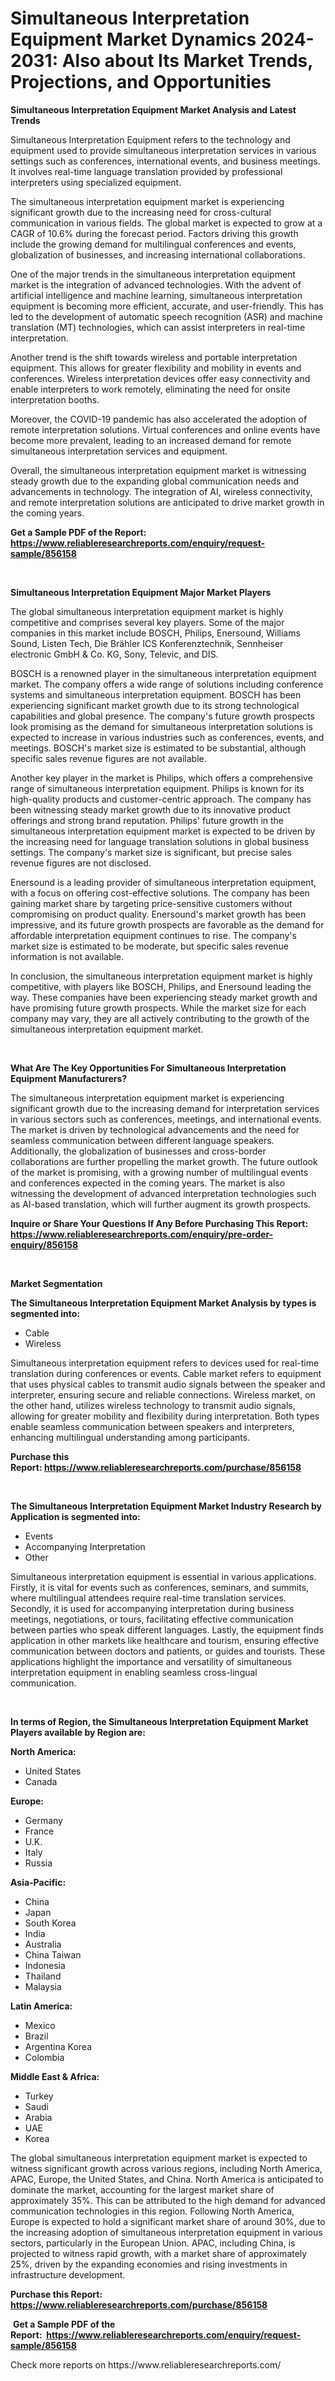 <p><h1>Simultaneous Interpretation Equipment Market Dynamics 2024-2031: Also about Its Market Trends, Projections, and Opportunities</h1></p><p><strong>Simultaneous Interpretation Equipment Market Analysis and Latest Trends</strong></p>
<p><p>Simultaneous Interpretation Equipment refers to the technology and equipment used to provide simultaneous interpretation services in various settings such as conferences, international events, and business meetings. It involves real-time language translation provided by professional interpreters using specialized equipment.</p><p>The simultaneous interpretation equipment market is experiencing significant growth due to the increasing need for cross-cultural communication in various fields. The global market is expected to grow at a CAGR of 10.6% during the forecast period. Factors driving this growth include the growing demand for multilingual conferences and events, globalization of businesses, and increasing international collaborations.</p><p>One of the major trends in the simultaneous interpretation equipment market is the integration of advanced technologies. With the advent of artificial intelligence and machine learning, simultaneous interpretation equipment is becoming more efficient, accurate, and user-friendly. This has led to the development of automatic speech recognition (ASR) and machine translation (MT) technologies, which can assist interpreters in real-time interpretation.</p><p>Another trend is the shift towards wireless and portable interpretation equipment. This allows for greater flexibility and mobility in events and conferences. Wireless interpretation devices offer easy connectivity and enable interpreters to work remotely, eliminating the need for onsite interpretation booths.</p><p>Moreover, the COVID-19 pandemic has also accelerated the adoption of remote interpretation solutions. Virtual conferences and online events have become more prevalent, leading to an increased demand for remote simultaneous interpretation services and equipment.</p><p>Overall, the simultaneous interpretation equipment market is witnessing steady growth due to the expanding global communication needs and advancements in technology. The integration of AI, wireless connectivity, and remote interpretation solutions are anticipated to drive market growth in the coming years.</p></p>
<p><strong>Get a Sample PDF of the Report:&nbsp; <a href="https://www.reliableresearchreports.com/enquiry/request-sample/856158">https://www.reliableresearchreports.com/enquiry/request-sample/856158</a></strong></p>
<p>&nbsp;</p>
<p><strong>Simultaneous Interpretation Equipment Major Market Players</strong></p>
<p><p>The global simultaneous interpretation equipment market is highly competitive and comprises several key players. Some of the major companies in this market include BOSCH, Philips, Enersound, Williams Sound, Listen Tech, Die Brähler ICS Konferenztechnik, Sennheiser electronic GmbH & Co. KG, Sony, Televic, and DIS.</p><p>BOSCH is a renowned player in the simultaneous interpretation equipment market. The company offers a wide range of solutions including conference systems and simultaneous interpretation equipment. BOSCH has been experiencing significant market growth due to its strong technological capabilities and global presence. The company's future growth prospects look promising as the demand for simultaneous interpretation solutions is expected to increase in various industries such as conferences, events, and meetings. BOSCH's market size is estimated to be substantial, although specific sales revenue figures are not available.</p><p>Another key player in the market is Philips, which offers a comprehensive range of simultaneous interpretation equipment. Philips is known for its high-quality products and customer-centric approach. The company has been witnessing steady market growth due to its innovative product offerings and strong brand reputation. Philips' future growth in the simultaneous interpretation equipment market is expected to be driven by the increasing need for language translation solutions in global business settings. The company's market size is significant, but precise sales revenue figures are not disclosed.</p><p>Enersound is a leading provider of simultaneous interpretation equipment, with a focus on offering cost-effective solutions. The company has been gaining market share by targeting price-sensitive customers without compromising on product quality. Enersound's market growth has been impressive, and its future growth prospects are favorable as the demand for affordable interpretation equipment continues to rise. The company's market size is estimated to be moderate, but specific sales revenue information is not available.</p><p>In conclusion, the simultaneous interpretation equipment market is highly competitive, with players like BOSCH, Philips, and Enersound leading the way. These companies have been experiencing steady market growth and have promising future growth prospects. While the market size for each company may vary, they are all actively contributing to the growth of the simultaneous interpretation equipment market.</p></p>
<p>&nbsp;</p>
<p><strong>What Are The Key Opportunities For Simultaneous Interpretation Equipment Manufacturers?</strong></p>
<p><p>The simultaneous interpretation equipment market is experiencing significant growth due to the increasing demand for interpretation services in various sectors such as conferences, meetings, and international events. The market is driven by technological advancements and the need for seamless communication between different language speakers. Additionally, the globalization of businesses and cross-border collaborations are further propelling the market growth. The future outlook of the market is promising, with a growing number of multilingual events and conferences expected in the coming years. The market is also witnessing the development of advanced interpretation technologies such as AI-based translation, which will further augment its growth prospects.</p></p>
<p><strong>Inquire or Share Your Questions If Any Before Purchasing This Report: <a href="https://www.reliableresearchreports.com/enquiry/pre-order-enquiry/856158">https://www.reliableresearchreports.com/enquiry/pre-order-enquiry/856158</a></strong></p>
<p>&nbsp;</p>
<p><strong>Market Segmentation</strong></p>
<p><strong>The Simultaneous Interpretation Equipment Market Analysis by types is segmented into:</strong></p>
<p><ul><li>Cable</li><li>Wireless</li></ul></p>
<p><p>Simultaneous interpretation equipment refers to devices used for real-time translation during conferences or events. Cable market refers to equipment that uses physical cables to transmit audio signals between the speaker and interpreter, ensuring secure and reliable connections. Wireless market, on the other hand, utilizes wireless technology to transmit audio signals, allowing for greater mobility and flexibility during interpretation. Both types enable seamless communication between speakers and interpreters, enhancing multilingual understanding among participants.</p></p>
<p><strong>Purchase this Report:&nbsp;<a href="https://www.reliableresearchreports.com/purchase/856158">https://www.reliableresearchreports.com/purchase/856158</a></strong></p>
<p>&nbsp;</p>
<p><strong>The Simultaneous Interpretation Equipment Market Industry Research by Application is segmented into:</strong></p>
<p><ul><li>Events</li><li>Accompanying Interpretation</li><li>Other</li></ul></p>
<p><p>Simultaneous interpretation equipment is essential in various applications. Firstly, it is vital for events such as conferences, seminars, and summits, where multilingual attendees require real-time translation services. Secondly, it is used for accompanying interpretation during business meetings, negotiations, or tours, facilitating effective communication between parties who speak different languages. Lastly, the equipment finds application in other markets like healthcare and tourism, ensuring effective communication between doctors and patients, or guides and tourists. These applications highlight the importance and versatility of simultaneous interpretation equipment in enabling seamless cross-lingual communication.</p></p>
<p>&nbsp;</p>
<p><strong>In terms of Region, the Simultaneous Interpretation Equipment Market Players available by Region are:</strong></p>
<p>
    <p> <strong> North America: </strong>
        <ul>
            <li>United States</li>
            <li>Canada</li>
        </ul>
        </p> 
    <p> <strong> Europe: </strong>
        <ul>
            <li>Germany</li>
            <li>France</li>
            <li>U.K.</li>
            <li>Italy</li>
            <li>Russia</li>
        </ul>
        </p> 
    <p> <strong> Asia-Pacific: </strong>
        <ul>
            <li>China</li>
            <li>Japan</li>
            <li>South Korea</li>
            <li>India</li>
            <li>Australia</li>
            <li>China Taiwan</li>
            <li>Indonesia</li>
            <li>Thailand</li>
            <li>Malaysia</li>
        </ul>
        </p> 
    <p> <strong> Latin America: </strong>
        <ul>
            <li>Mexico</li>
            <li>Brazil</li>
            <li>Argentina Korea</li>
            <li>Colombia</li>
        </ul>
        </p> 
    <p> <strong> Middle East & Africa: </strong>
        <ul>
            <li>Turkey</li>
            <li>Saudi</li>
            <li>Arabia</li>
            <li>UAE</li>
            <li>Korea</li>
        </ul>
    </p>
    </p>
<p><p>The global simultaneous interpretation equipment market is expected to witness significant growth across various regions, including North America, APAC, Europe, the United States, and China. North America is anticipated to dominate the market, accounting for the largest market share of approximately 35%. This can be attributed to the high demand for advanced communication technologies in this region. Following North America, Europe is expected to hold a significant market share of around 30%, due to the increasing adoption of simultaneous interpretation equipment in various sectors, particularly in the European Union. APAC, including China, is projected to witness rapid growth, with a market share of approximately 25%, driven by the expanding economies and rising investments in infrastructure development.</p></p>
<p><strong>Purchase this Report: <a href="https://www.reliableresearchreports.com/purchase/856158">https://www.reliableresearchreports.com/purchase/856158</a></strong></p>
<p>&nbsp;<strong>Get a Sample PDF of the Report:&nbsp;&nbsp;<a href="https://www.reliableresearchreports.com/enquiry/request-sample/856158">https://www.reliableresearchreports.com/enquiry/request-sample/856158</a></strong></p>
<p><strong></strong></p>
<p>Check more reports on https://www.reliableresearchreports.com/</p>